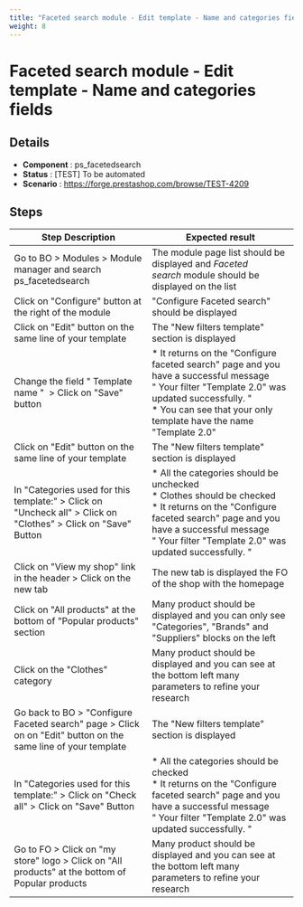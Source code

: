 ```yaml
---
title: "Faceted search module - Edit template - Name and categories fields"
weight: 8
---
```


# Faceted search module - Edit template - Name and categories fields
## Details
* **Component** : ps_facetedsearch
* **Status** : [TEST] To be automated
* **Scenario** : https://forge.prestashop.com/browse/TEST-4209

## Steps
| Step Description | Expected result |
| ----- | ----- |
| Go to BO > Modules > Module manager and search ps_facetedsearch | The module page list should be displayed and *Faceted search* module should be displayed on the list |
| Click on "Configure" button at the right of the module | "Configure Faceted search" should be displayed |
| Click on "Edit" button on the same line of your template | The "New filters template" section is displayed |
| Change the field " Template name "  > Click on "Save" button | * It returns on the "Configure faceted search" page and you have a successful message " Your filter "Template 2.0" was updated successfully. "<br> * You can see that your only template have the name "Template 2.0" |
| Click on "Edit" button on the same line of your template | The "New filters template" section is displayed |
| In "Categories used for this template:" > Click on "Uncheck all" > Click on "Clothes" > Click on "Save" Button | * All the categories should be unchecked<br> * Clothes should be checked<br> * It returns on the "Configure faceted search" page and you have a successful message " Your filter "Template 2.0" was updated successfully. " |
| Click on "View my shop" link in the header > Click on the new tab | The new tab is displayed the FO of the shop with the homepage |
| Click on "All products" at the bottom of "Popular products" section | Many product should be displayed and you can only see "Categories", "Brands" and "Suppliers" blocks on the left |
| Click on the "Clothes" category | Many product should be displayed and you can see at the bottom left many parameters to refine your research |
| Go back to BO > "Configure Faceted search" page > Click on on "Edit" button on the same line of your template | The "New filters template" section is displayed |
| In "Categories used for this template:" > Click on "Check all" > Click on "Save" Button | * All the categories should be checked<br> * It returns on the "Configure faceted search" page and you have a successful message " Your filter "Template 2.0" was updated successfully. " |
| Go to FO > Click on "my store" logo > Click on "All products" at the bottom of Popular products | Many product should be displayed and you can see at the bottom left many parameters to refine your research |

